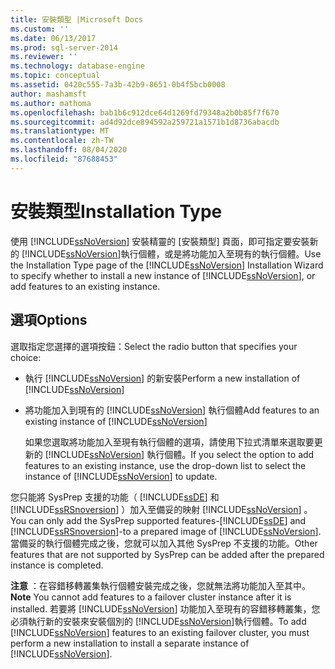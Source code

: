 ```yaml
---
title: 安裝類型 |Microsoft Docs
ms.custom: ''
ms.date: 06/13/2017
ms.prod: sql-server-2014
ms.reviewer: ''
ms.technology: database-engine
ms.topic: conceptual
ms.assetid: 0420c555-7a3b-42b9-8651-0b4f5bcb0008
author: mashamsft
ms.author: mathoma
ms.openlocfilehash: bab1b6c912dce64d1269fd79348a2b0b85f7f670
ms.sourcegitcommit: ad4d92dce894592a259721a1571b1d8736abacdb
ms.translationtype: MT
ms.contentlocale: zh-TW
ms.lasthandoff: 08/04/2020
ms.locfileid: "87688453"
---
```

# <a name="installation-type"></a><span data-ttu-id="56eb7-102">安裝類型</span><span class="sxs-lookup"><span data-stu-id="56eb7-102">Installation Type</span></span>
  <span data-ttu-id="56eb7-103">使用 [!INCLUDE[ssNoVersion](../../includes/ssnoversion-md.md)] 安裝精靈的 [安裝類型] 頁面，即可指定要安裝新的 [!INCLUDE[ssNoVersion](../../includes/ssnoversion-md.md)]執行個體，或是將功能加入至現有的執行個體。</span><span class="sxs-lookup"><span data-stu-id="56eb7-103">Use the Installation Type page of the [!INCLUDE[ssNoVersion](../../includes/ssnoversion-md.md)] Installation Wizard to specify whether to install a new instance of [!INCLUDE[ssNoVersion](../../includes/ssnoversion-md.md)], or add features to an existing instance.</span></span>  
  
## <a name="options"></a><span data-ttu-id="56eb7-104">選項</span><span class="sxs-lookup"><span data-stu-id="56eb7-104">Options</span></span>  
 <span data-ttu-id="56eb7-105">選取指定您選擇的選項按鈕：</span><span class="sxs-lookup"><span data-stu-id="56eb7-105">Select the radio button that specifies your choice:</span></span>  
  
-   <span data-ttu-id="56eb7-106">執行 [!INCLUDE[ssNoVersion](../../includes/ssnoversion-md.md)] 的新安裝</span><span class="sxs-lookup"><span data-stu-id="56eb7-106">Perform a new installation of [!INCLUDE[ssNoVersion](../../includes/ssnoversion-md.md)]</span></span>  
  
-   <span data-ttu-id="56eb7-107">將功能加入到現有的 [!INCLUDE[ssNoVersion](../../includes/ssnoversion-md.md)] 執行個體</span><span class="sxs-lookup"><span data-stu-id="56eb7-107">Add features to an existing instance of [!INCLUDE[ssNoVersion](../../includes/ssnoversion-md.md)]</span></span>  
  
     <span data-ttu-id="56eb7-108">如果您選取將功能加入至現有執行個體的選項，請使用下拉式清單來選取要更新的 [!INCLUDE[ssNoVersion](../../includes/ssnoversion-md.md)] 執行個體。</span><span class="sxs-lookup"><span data-stu-id="56eb7-108">If you select the option to add features to an existing instance, use the drop-down list to select the instance of [!INCLUDE[ssNoVersion](../../includes/ssnoversion-md.md)] to update.</span></span>  
  
 <span data-ttu-id="56eb7-109">您只能將 SysPrep 支援的功能（ [!INCLUDE[ssDE](../../includes/ssde-md.md)] 和 [!INCLUDE[ssRSnoversion](../../includes/ssrsnoversion-md.md)] ）加入至備妥的映射 [!INCLUDE[ssNoVersion](../../includes/ssnoversion-md.md)] 。</span><span class="sxs-lookup"><span data-stu-id="56eb7-109">You can only add the SysPrep supported features-[!INCLUDE[ssDE](../../includes/ssde-md.md)] and [!INCLUDE[ssRSnoversion](../../includes/ssrsnoversion-md.md)]-to a prepared image of [!INCLUDE[ssNoVersion](../../includes/ssnoversion-md.md)].</span></span> <span data-ttu-id="56eb7-110">當備妥的執行個體完成之後，您就可以加入其他 SysPrep 不支援的功能。</span><span class="sxs-lookup"><span data-stu-id="56eb7-110">Other features that are not supported by SysPrep can be added after the prepared instance is completed.</span></span>  
  
 <span data-ttu-id="56eb7-111">**注意** ：在容錯移轉叢集執行個體安裝完成之後，您就無法將功能加入至其中。</span><span class="sxs-lookup"><span data-stu-id="56eb7-111">**Note** You cannot add features to a failover cluster instance after it is installed.</span></span> <span data-ttu-id="56eb7-112">若要將 [!INCLUDE[ssNoVersion](../../includes/ssnoversion-md.md)] 功能加入至現有的容錯移轉叢集，您必須執行新的安裝來安裝個別的 [!INCLUDE[ssNoVersion](../../includes/ssnoversion-md.md)]執行個體。</span><span class="sxs-lookup"><span data-stu-id="56eb7-112">To add [!INCLUDE[ssNoVersion](../../includes/ssnoversion-md.md)] features to an existing failover cluster, you must perform a new installation to install a separate instance of [!INCLUDE[ssNoVersion](../../includes/ssnoversion-md.md)].</span></span>  
  
  
